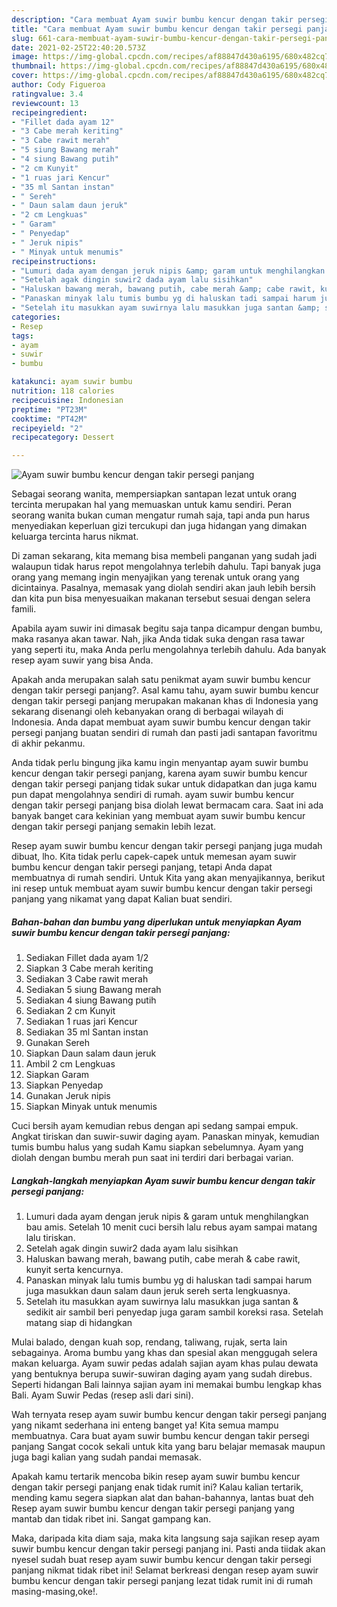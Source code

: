 ```yaml
---
description: "Cara membuat Ayam suwir bumbu kencur dengan takir persegi panjang Sederhana Untuk Jualan"
title: "Cara membuat Ayam suwir bumbu kencur dengan takir persegi panjang Sederhana Untuk Jualan"
slug: 661-cara-membuat-ayam-suwir-bumbu-kencur-dengan-takir-persegi-panjang-sederhana-untuk-jualan
date: 2021-02-25T22:40:20.573Z
image: https://img-global.cpcdn.com/recipes/af88847d430a6195/680x482cq70/ayam-suwir-bumbu-kencur-dengan-takir-persegi-panjang-foto-resep-utama.jpg
thumbnail: https://img-global.cpcdn.com/recipes/af88847d430a6195/680x482cq70/ayam-suwir-bumbu-kencur-dengan-takir-persegi-panjang-foto-resep-utama.jpg
cover: https://img-global.cpcdn.com/recipes/af88847d430a6195/680x482cq70/ayam-suwir-bumbu-kencur-dengan-takir-persegi-panjang-foto-resep-utama.jpg
author: Cody Figueroa
ratingvalue: 3.4
reviewcount: 13
recipeingredient:
- "Fillet dada ayam 12"
- "3 Cabe merah keriting"
- "3 Cabe rawit merah"
- "5 siung Bawang merah"
- "4 siung Bawang putih"
- "2 cm Kunyit"
- "1 ruas jari Kencur"
- "35 ml Santan instan"
- " Sereh"
- " Daun salam daun jeruk"
- "2 cm Lengkuas"
- " Garam"
- " Penyedap"
- " Jeruk nipis"
- " Minyak untuk menumis"
recipeinstructions:
- "Lumuri dada ayam dengan jeruk nipis &amp; garam untuk menghilangkan bau amis. Setelah 10 menit cuci bersih lalu rebus ayam sampai matang lalu tiriskan."
- "Setelah agak dingin suwir2 dada ayam lalu sisihkan"
- "Haluskan bawang merah, bawang putih, cabe merah &amp; cabe rawit, kunyit serta kencurnya."
- "Panaskan minyak lalu tumis bumbu yg di haluskan tadi sampai harum juga masukkan daun salam daun jeruk sereh serta lengkuasnya."
- "Setelah itu masukkan ayam suwirnya lalu masukkan juga santan &amp; sedikit air sambil beri penyedap juga garam sambil koreksi rasa. Setelah matang siap di hidangkan"
categories:
- Resep
tags:
- ayam
- suwir
- bumbu

katakunci: ayam suwir bumbu 
nutrition: 118 calories
recipecuisine: Indonesian
preptime: "PT23M"
cooktime: "PT42M"
recipeyield: "2"
recipecategory: Dessert

---
```



![Ayam suwir bumbu kencur dengan takir persegi panjang](https://img-global.cpcdn.com/recipes/af88847d430a6195/680x482cq70/ayam-suwir-bumbu-kencur-dengan-takir-persegi-panjang-foto-resep-utama.jpg)

Sebagai seorang wanita, mempersiapkan santapan lezat untuk orang tercinta merupakan hal yang memuaskan untuk kamu sendiri. Peran seorang  wanita bukan cuman mengatur rumah saja, tapi anda pun harus menyediakan keperluan gizi tercukupi dan juga hidangan yang dimakan keluarga tercinta harus nikmat.

Di zaman  sekarang, kita memang bisa membeli panganan yang sudah jadi walaupun tidak harus repot mengolahnya terlebih dahulu. Tapi banyak juga orang yang memang ingin menyajikan yang terenak untuk orang yang dicintainya. Pasalnya, memasak yang diolah sendiri akan jauh lebih bersih dan kita pun bisa menyesuaikan makanan tersebut sesuai dengan selera famili. 

Apabila ayam suwir ini dimasak begitu saja tanpa dicampur dengan bumbu, maka rasanya akan tawar. Nah, jika Anda tidak suka dengan rasa tawar yang seperti itu, maka Anda perlu mengolahnya terlebih dahulu. Ada banyak resep ayam suwir yang bisa Anda.

Apakah anda merupakan salah satu penikmat ayam suwir bumbu kencur dengan takir persegi panjang?. Asal kamu tahu, ayam suwir bumbu kencur dengan takir persegi panjang merupakan makanan khas di Indonesia yang sekarang disenangi oleh kebanyakan orang di berbagai wilayah di Indonesia. Anda dapat membuat ayam suwir bumbu kencur dengan takir persegi panjang buatan sendiri di rumah dan pasti jadi santapan favoritmu di akhir pekanmu.

Anda tidak perlu bingung jika kamu ingin menyantap ayam suwir bumbu kencur dengan takir persegi panjang, karena ayam suwir bumbu kencur dengan takir persegi panjang tidak sukar untuk didapatkan dan juga kamu pun dapat mengolahnya sendiri di rumah. ayam suwir bumbu kencur dengan takir persegi panjang bisa diolah lewat bermacam cara. Saat ini ada banyak banget cara kekinian yang membuat ayam suwir bumbu kencur dengan takir persegi panjang semakin lebih lezat.

Resep ayam suwir bumbu kencur dengan takir persegi panjang juga mudah dibuat, lho. Kita tidak perlu capek-capek untuk memesan ayam suwir bumbu kencur dengan takir persegi panjang, tetapi Anda dapat membuatnya di rumah sendiri. Untuk Kita yang akan menyajikannya, berikut ini resep untuk membuat ayam suwir bumbu kencur dengan takir persegi panjang yang nikamat yang dapat Kalian buat sendiri.

<!--inarticleads1-->

##### Bahan-bahan dan bumbu yang diperlukan untuk menyiapkan Ayam suwir bumbu kencur dengan takir persegi panjang:

1. Sediakan Fillet dada ayam 1/2
1. Siapkan 3 Cabe merah keriting
1. Sediakan 3 Cabe rawit merah
1. Sediakan 5 siung Bawang merah
1. Sediakan 4 siung Bawang putih
1. Sediakan 2 cm Kunyit
1. Sediakan 1 ruas jari Kencur
1. Sediakan 35 ml Santan instan
1. Gunakan  Sereh
1. Siapkan  Daun salam daun jeruk
1. Ambil 2 cm Lengkuas
1. Siapkan  Garam
1. Siapkan  Penyedap
1. Gunakan  Jeruk nipis
1. Siapkan  Minyak untuk menumis


Cuci bersih ayam kemudian rebus dengan api sedang sampai empuk. Angkat tiriskan dan suwir-suwir daging ayam. Panaskan minyak, kemudian tumis bumbu halus yang sudah Kamu siapkan sebelumnya. Ayam yang diolah dengan bumbu merah pun saat ini terdiri dari berbagai varian. 

<!--inarticleads2-->

##### Langkah-langkah menyiapkan Ayam suwir bumbu kencur dengan takir persegi panjang:

1. Lumuri dada ayam dengan jeruk nipis &amp; garam untuk menghilangkan bau amis. Setelah 10 menit cuci bersih lalu rebus ayam sampai matang lalu tiriskan.
1. Setelah agak dingin suwir2 dada ayam lalu sisihkan
1. Haluskan bawang merah, bawang putih, cabe merah &amp; cabe rawit, kunyit serta kencurnya.
1. Panaskan minyak lalu tumis bumbu yg di haluskan tadi sampai harum juga masukkan daun salam daun jeruk sereh serta lengkuasnya.
1. Setelah itu masukkan ayam suwirnya lalu masukkan juga santan &amp; sedikit air sambil beri penyedap juga garam sambil koreksi rasa. Setelah matang siap di hidangkan


Mulai balado, dengan kuah sop, rendang, taliwang, rujak, serta lain sebagainya. Aroma bumbu yang khas dan spesial akan menggugah selera makan keluarga. Ayam suwir pedas adalah sajian ayam khas pulau dewata yang bentuknya berupa suwir-suwiran daging ayam yang sudah direbus. Seperti hidangan Bali lainnya sajian ayam ini memakai bumbu lengkap khas Bali. Ayam Suwir Pedas (resep asli dari sini). 

Wah ternyata resep ayam suwir bumbu kencur dengan takir persegi panjang yang nikamt sederhana ini enteng banget ya! Kita semua mampu membuatnya. Cara buat ayam suwir bumbu kencur dengan takir persegi panjang Sangat cocok sekali untuk kita yang baru belajar memasak maupun juga bagi kalian yang sudah pandai memasak.

Apakah kamu tertarik mencoba bikin resep ayam suwir bumbu kencur dengan takir persegi panjang enak tidak rumit ini? Kalau kalian tertarik, mending kamu segera siapkan alat dan bahan-bahannya, lantas buat deh Resep ayam suwir bumbu kencur dengan takir persegi panjang yang mantab dan tidak ribet ini. Sangat gampang kan. 

Maka, daripada kita diam saja, maka kita langsung saja sajikan resep ayam suwir bumbu kencur dengan takir persegi panjang ini. Pasti anda tiidak akan nyesel sudah buat resep ayam suwir bumbu kencur dengan takir persegi panjang nikmat tidak ribet ini! Selamat berkreasi dengan resep ayam suwir bumbu kencur dengan takir persegi panjang lezat tidak rumit ini di rumah masing-masing,oke!.

